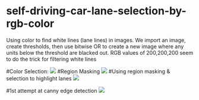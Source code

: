 # self-driving-car-lane-selection-by-rgb-color
Using color to find white lines (lane lines) in images.
We import an image, create thresholds, then use bitwise OR to create a new image where any units below the threshold are blacked out. RGB values of 200,200,200 seem to do the trick for filtering white lines

#Color Selection:
<img src="https://media.giphy.com/media/l2JhGj6HM7dmjVde0/giphy.gif"/>
#Region Masking
<img src="https://media.giphy.com/media/3o7TKKcBgjMd7QRUSk/giphy.gif"/>
#Using region masking & selection to highlight lanes
<img src="https://media.giphy.com/media/l2JhuQFoDs8gdD9du/giphy.gif"/>

#1st attempt at canny edge detection
<img src="https://media.giphy.com/media/l2JhnPEc2tLPrUUGA/giphy.gif"/>
